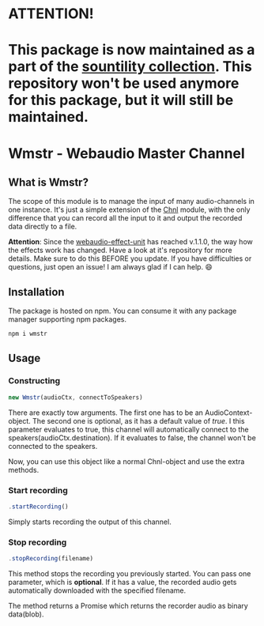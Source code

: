 # ATTENTION!
# This package is now maintained as a part of the [sountility collection](https://github.com/scriptify/sountility). This repository won't be used anymore for this package, but it will still be maintained.

# Wmstr - Webaudio Master Channel

## What is Wmstr?
The scope of this module is to manage the input of many audio-channels in one instance.
It's just a simple extension of the [Chnl](https://github.com/scriptify/Chnl) module, with the only difference that you can record all the input to it and output the recorded data directly to a file.

__Attention__: Since the [webaudio-effect-unit](https://github.com/scriptify/webaudio-effect-unit) has reached v.1.1.0, the way how the effects work has changed. Have a look at it's repository for more details. Make sure to do this BEFORE you update. If you have difficulties or questions, just open an issue! I am always glad if I can help. :smile:

## Installation
The package is hosted on npm. You can consume it with any package manager supporting npm packages.
```bash
npm i wmstr
```

## Usage
### Constructing
```javascript
new Wmstr(audioCtx, connectToSpeakers)
```

There are exactly tow arguments.
The first one has to be an AudioContext-object.
The second one is optional, as it has a default value of _true_. I this parameter evaluates to true, this channel will automatically connect to the speakers(audioCtx.destination). If it evaluates to false, the channel won't be connected to the speakers.

Now, you can use this object like a normal Chnl-object and use the extra methods.

### Start recording
```javascript
.startRecording()
```

Simply starts recording the output of this channel.

### Stop recording
```javascript
.stopRecording(filename)
```

This method stops the recording you previously started.
You can pass one parameter, which is __optional__.
If it has a value, the recorded audio gets automatically downloaded with the specified filename.

The method returns a Promise which returns the recorder audio as binary data(blob).
